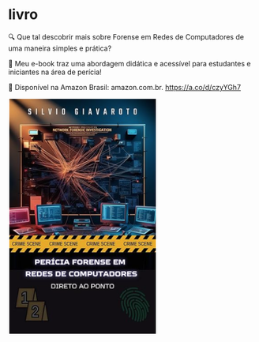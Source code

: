 # livro

🔍 Que tal descobrir mais sobre Forense em Redes de Computadores de uma maneira simples e prática?

📖 Meu e-book traz uma abordagem didática e acessível para estudantes e iniciantes na área de perícia!

🛒 Disponível na Amazon Brasil: amazon.com.br. https://a.co/d/czyYGh7


<img src="https://github.com/livropericiaderedes/samples/blob/main/livro.png" alt="Descrição da imagem" width="300"></img>
